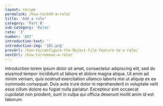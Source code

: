 ```yaml
---
layout: recipe
permalink: /how-to/add-a-role/
title: 'Add a role'
category: 'Part B'
sub-category: 'Roles'
rate: '3'
number: '207'
introduction-text: ''
introduction-img: '101.png'
prevUrl: /how-to/configure-the-Reject-file-feature-to-a-role/
nextUrl: /how-to/remove-a-role/
---
```


Introduction lorem ipsum dolor sit amet, consectetur adipiscing elit, sed do eiusmod tempor incididunt ut labore et dolore magna aliqua. Ut enim ad minim veniam, quis nostrud exercitation ullamco laboris nisi ut aliquip ex ea commodo consequat. Duis aute irure dolor in reprehenderit in voluptate velit esse cillum dolore eu fugiat nulla pariatur. Excepteur sint occaecat cupidatat non proident, sunt in culpa qui officia deserunt mollit anim id est laborum.

